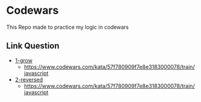 # Codewars

This Repo made to practice my logic in codewars

## Link Question

- [1-grow](./1-grow.js)
  - <https://www.codewars.com/kata/57f780909f7e8e3183000078/train/javascript>
- [2-reversed](./2-reversed.js)
  - <https://www.codewars.com/kata/57f780909f7e8e3183000078/train/javascript>